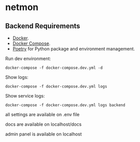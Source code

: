 # netmon

## Backend Requirements

* [Docker](https://www.docker.com/).
* [Docker Compose](https://docs.docker.com/compose/install/).
* [Poetry](https://python-poetry.org/) for Python package and environment management.

Run dev environment:

```shell script
docker-compose -f docker-compose.dev.yml -d
```

Show logs:

```shell script
docker-compose -f docker-compose.dev.yml logs
```

Show service logs:

```shell script
docker-compose -f docker-compose.dev.yml logs backend
```

all settings are available on .env file

docs are available on localhost/docs

admin panel is available on localhost
